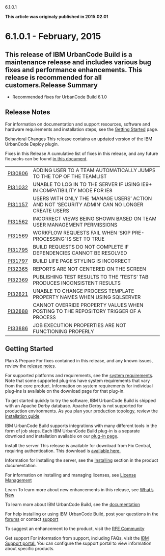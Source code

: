 





6.1.0.1

**This article was originaly published in 2015.02.01**


6.1.0.1 - February, 2015
========================




This release of IBM UrbanCode Build is a maintenance release and includes various bug fixes and performance enhancements. This release is recommended for all customers.Release Summary
---------------

  
* Recommended fixes for UrbanCode Build 6.1.0

Release Notes
-------------

  

For information on documentation and support resources, software and hardware requirements and installation steps, see the [Getting Started](../getting-started) page.





Behavioral Changes
This release contains an updated version of the IBM UrbanCode Deploy plugin.





Fixes in this Release
A cumulative list of fixes in this release, and any future fix packs can be found [in this document](http://www-01.ibm.com/support/docview.wss?uid=swg27043657).




|  |  |
| --- | --- |
| [PI30806](http://www.ibm.com/support/docview.wss?uid=swg1PI30806) | ADDING USER TO A TEAM AUTOMATICALLY JUMPS TO THE TOP OF THE TEAMLIST |
| [PI31032](http://www.ibm.com/support/docview.wss?uid=swg1PI31032) | UNABLE TO LOG IN TO THE SERVER IF USING IE9+ IN COMPATIBILITY MODE FOR IE8 |
| [PI31157](http://www.ibm.com/support/docview.wss?uid=swg1PI31157) | USERS WITH ONLY THE ‘MANAGE USERS’ ACTION AND NOT ‘SECURITY ADMIN’ CAN NO LONGER CREATE USERS |
| [PI31562](http://www.ibm.com/support/docview.wss?uid=swg1PI31562) | INCORRECT VIEWS BEING SHOWN BASED ON TEAM USER MANAGEMENT PERMISSIONS |
| [PI31569](http://www.ibm.com/support/docview.wss?uid=swg1PI31569) | WORKFLOW REQUESTS FAIL WHEN ‘SKIP PRE-PROCESSING’ IS SET TO TRUE |
| [PI31795](http://www.ibm.com/support/docview.wss?uid=swg1PI31795) | BUILD REQUESTS DO NOT COMPLETE IF DEPENDENCIES CANNOT BE RESOLVED |
| [PI31797](http://www.ibm.com/support/docview.wss?uid=swg1PI31797) | BUILD LIFE PAGE STYLING IS INCORRECT |
| [PI32365](http://www.ibm.com/support/docview.wss?uid=swg1PI32365) | REPORTS ARE NOT CENTERED ON THE SCREEN |
| [PI32369](http://www.ibm.com/support/docview.wss?uid=swg1PI32369) | PUBLISHING TEST RESULTS TO THE ‘TESTS’ TAB PRODUCES INCONSISTENT RESULTS |
| [PI32821](http://www.ibm.com/support/docview.wss?uid=swg1PI32821) | UNABLE TO CHANGE PROCESS TEMPLATE PROPERTY NAMES WHEN USING SQLSERVER |
| [PI32888](http://www.ibm.com/support/docview.wss?uid=swg1PI32888) | CANNOT OVERRIDE PROPERTY VALUES WHEN POSTING TO THE REPOSITORY TRIGGER OF A PROCESS |
| [PI33886](http://www.ibm.com/support/docview.wss?uid=swg1PI33886) | JOB EXECUTION PROPERTIES ARE NOT FUNCTIONING PROPERLY |


Getting Started
---------------

  

Plan & Prepare
For fixes contained in this release, and any known issues, review the [release notes](../release-notes).


For supported platforms and requirements, see the [system requirements](http://www-01.ibm.com/support/docview.wss?uid=swg27044198). Note that some supported plug-ins have system requirements that vary from the core product. Information on system requirements for individual plug-ins is available on the download page for that plug-in.


To get started quickly to try the software, IBM UrbanCode Build is shipped with an Apache Derby database. Apache Derby is not supported for production environments. As you plan your production topology, review the [installation guide](http://www-01.ibm.com/support/knowledgecenter/SS8NMD_6.1.0/com.ibm.ucbuild.doc/topics/install_ch.html)


IBM UrbanCode Build supports integrations with many different tools in the form of job steps. Each IBM UrbanCode Build plug-in is a separate download and installation available on our [plug-in page](https://developer.ibm.com/urbancode/plugins/ibm-urbancode-build/).





Install the server
This release is available for download from Fix Central, requiring authentication. This download is [available here.](http://www-933.ibm.com/support/fixcentral/swg/selectFixes?parent=ibm~Rational&product=ibm/Rational/UrbanCode+Build&release=6.1.0.0&platform=All&function=all)


Information for installing the server, see the [Installing](http://www-01.ibm.com/support/knowledgecenter/SS8NMD_6.1.0/com.ibm.ucbuild.doc/topics/install_ch.html) section in the product documentation.


For information on installing and managing licenses, see [License Management](http://www-01.ibm.com/support/knowledgecenter/SS8NMD_6.1.0/com.ibm.ucbuild.doc/topics/licenseManage.html)



Learn
To learn more about new enhancements in this release, see [What’s New](..) 


To learn more about IBM UrbanCode Build, see the  [documentation](http://www-01.ibm.com/support/knowledgecenter/SS8NMD_6.1.0)


For help installing or using IBM UrbanCode Build, post your questions in the [forums](https://developer.ibm.com/answers?community=urbancode) or contact  [support](http://www-947.ibm.com/support/entry/portal/support?brandind=Rational)


To suggest an enhancement to the product, visit the [RFE Community](http://www.ibm.com/developerworks/rfe/execute?use_case=submitRfe)





Get support
For information from support, including FAQs, visit the [IBM Support portal.](http://www-947.ibm.com/support/entry/portal/support?brandind=Rational) You can configure the support portal to view information about specific products.








